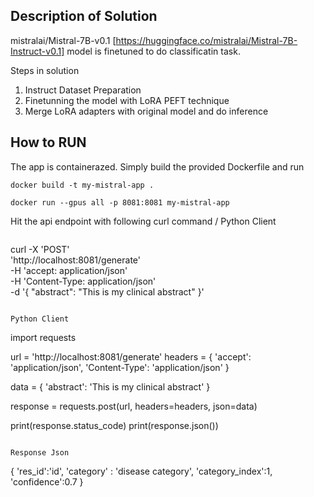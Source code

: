 ## Description of Solution

mistralai/Mistral-7B-v0.1 [https://huggingface.co/mistralai/Mistral-7B-Instruct-v0.1] model is finetuned to do classificatin task.

Steps in solution

1. Instruct Dataset Preparation
2. Finetunning the model with LoRA PEFT technique
3. Merge LoRA adapters with original model and do inference

## How to RUN

The app is containerazed.
Simply build the provided Dockerfile and run

```
docker build -t my-mistral-app .

docker run --gpus all -p 8081:8081 my-mistral-app
```
Hit the api endpoint with following curl command / Python Client

```
```
curl -X 'POST' \
  'http://localhost:8081/generate' \
  -H 'accept: application/json' \
  -H 'Content-Type: application/json' \
  -d '{
  "abstract": "This is my clinical abstract"
}'
```

Python Client

```
import requests

url = 'http://localhost:8081/generate'
headers = {
    'accept': 'application/json',
    'Content-Type': 'application/json'
}

data = {
    'abstract': 'This is my clinical abstract'
}

response = requests.post(url, headers=headers, json=data)

print(response.status_code)
print(response.json())

```

Response Json
```
{
    'res_id':'id',
    'category' : 'disease category',
    'category_index':1,
    'confidence':0.7
}

```



